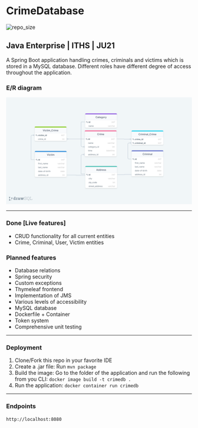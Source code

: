 
# CrimeDatabase

![repo_size](https://img.shields.io/github/repo-size/Patlenlix/CrimeDatabase)

## Java Enterprise | ITHS | JU21

A Spring Boot application handling crimes, criminals and victims which is stored in a MySQL database. Different roles have
different degree of access throughout the application.

###  E/R diagram
![ER Diagram](src/main/resources/image/ERdiagram.png)

---

### Done [Live features]

* CRUD functionality for all current entities
* Crime, Criminal, User, Victim entities

### Planned features

* Database relations
* Spring security
* Custom exceptions
* Thymeleaf frontend
* Implementation of JMS
* Various levels of accessibility
* MySQL database
* Dockerfile + Container
* Token system
* Comprehensive unit testing

---

### Deployment

1. Clone/Fork this repo in your favorite IDE
2. Create a .jar file: Run `mvn package`
3. Build the image: Go to the folder of the application and run the following from you CLI:
   `docker image build -t crimedb .`
4. Run the application: `docker container run crimedb`

---

### Endpoints

```
http://localhost:8080
```

